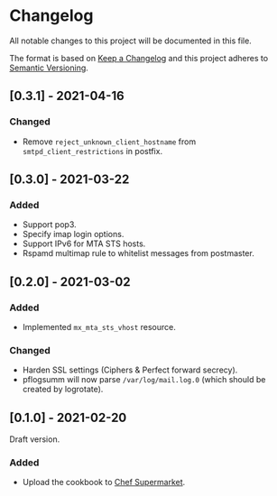 # Changelog
All notable changes to this project will be documented in this file.

The format is based on [Keep a Changelog](http://keepachangelog.com/en/1.0.0/)
and this project adheres to [Semantic Versioning](http://semver.org/spec/v2.0.0.html).

## [0.3.1] - 2021-04-16
### Changed
- Remove `reject_unknown_client_hostname` from `smtpd_client_restrictions` in postfix.

## [0.3.0] - 2021-03-22
### Added
- Support pop3.
- Specify imap login options.
- Support IPv6 for MTA STS hosts.
- Rspamd multimap rule to whitelist messages from postmaster.

## [0.2.0] - 2021-03-02

### Added
- Implemented `mx_mta_sts_vhost` resource.

### Changed
- Harden SSL settings (Ciphers & Perfect forward secrecy).
- pflogsumm will now parse `/var/log/mail.log.0` (which should be created by logrotate).

## [0.1.0] - 2021-02-20

Draft version.

### Added
- Upload the cookbook to [Chef Supermarket](https://supermarket.chef.io/cookbooks/mx).

